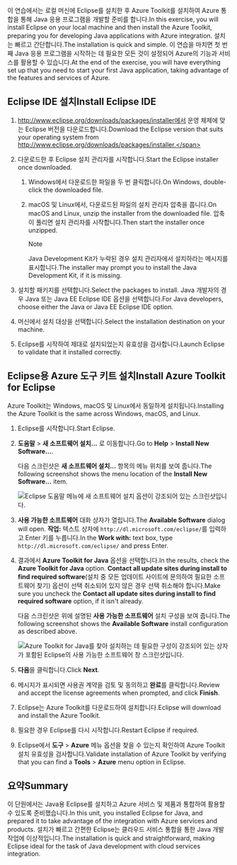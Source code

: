 <span data-ttu-id="48954-101">이 연습에서는 로컬 머신에 Eclipse를 설치한 후 Azure Toolkit를 설치하여 Azure 통합을 통해 Java 응용 프로그램을 개발할 준비를 합니다.</span><span class="sxs-lookup"><span data-stu-id="48954-101">In this exercise, you will install Eclipse on your local machine and then install the Azure Toolkit, preparing you for developing Java applications with Azure integration.</span></span> <span data-ttu-id="48954-102">설치는 빠르고 간단합니다.</span><span class="sxs-lookup"><span data-stu-id="48954-102">The installation is quick and simple.</span></span> <span data-ttu-id="48954-103">이 연습을 마치면 첫 번째 Java 응용 프로그램을 시작하는 데 필요한 모든 것이 설정되어 Azure의 기능과 서비스를 활용할 수 있습니다.</span><span class="sxs-lookup"><span data-stu-id="48954-103">At the end of the exercise, you will have everything set up that you need to start your first Java application, taking advantage of the features and services of Azure.</span></span>

## <a name="install-eclipse-ide"></a><span data-ttu-id="48954-104">Eclipse IDE 설치</span><span class="sxs-lookup"><span data-stu-id="48954-104">Install Eclipse IDE</span></span>

1. <span data-ttu-id="48954-105">http://www.eclipse.org/downloads/packages/installer에서 운영 체제에 맞는 Eclipse 버전을 다운로드합니다.</span><span class="sxs-lookup"><span data-stu-id="48954-105">Download the Eclipse version that suits your operating system from http://www.eclipse.org/downloads/packages/installer.</span></span>
2. <span data-ttu-id="48954-106">다운로드한 후 Eclipse 설치 관리자를 시작합니다.</span><span class="sxs-lookup"><span data-stu-id="48954-106">Start the Eclipse installer once downloaded.</span></span>

    1. <span data-ttu-id="48954-107">Windows에서 다운로드한 파일을 두 번 클릭합니다.</span><span class="sxs-lookup"><span data-stu-id="48954-107">On Windows, double-click the downloaded file.</span></span>
    2. <span data-ttu-id="48954-108">macOS 및 Linux에서, 다운로드된 파일의 설치 관리자 압축을 풉니다.</span><span class="sxs-lookup"><span data-stu-id="48954-108">On macOS and Linux, unzip the installer from the downloaded file.</span></span> <span data-ttu-id="48954-109">압축이 풀리면 설치 관리자를 시작합니다.</span><span class="sxs-lookup"><span data-stu-id="48954-109">Then start the installer once unzipped.</span></span>

        > [!NOTE]
        > <span data-ttu-id="48954-110">Java Development Kit가 누락된 경우 설치 관리자에서 설치하라는 메시지를 표시합니다.</span><span class="sxs-lookup"><span data-stu-id="48954-110">The installer may prompt you to install the Java Development Kit, if it is missing.</span></span>

3. <span data-ttu-id="48954-111">설치할 패키지를 선택합니다.</span><span class="sxs-lookup"><span data-stu-id="48954-111">Select the packages to install.</span></span> <span data-ttu-id="48954-112">Java 개발자의 경우 Java 또는 Java EE Eclipse IDE 옵션을 선택합니다.</span><span class="sxs-lookup"><span data-stu-id="48954-112">For Java developers, choose either the Java or Java EE Eclipse IDE option.</span></span>
4. <span data-ttu-id="48954-113">머신에서 설치 대상을 선택합니다.</span><span class="sxs-lookup"><span data-stu-id="48954-113">Select the installation destination on your machine.</span></span>
5. <span data-ttu-id="48954-114">Eclipse를 시작하여 제대로 설치되었는지 유효성을 검사합니다.</span><span class="sxs-lookup"><span data-stu-id="48954-114">Launch Eclipse to validate that it installed correctly.</span></span>

## <a name="install-azure-toolkit-for-eclipse"></a><span data-ttu-id="48954-115">Eclipse용 Azure 도구 키트 설치</span><span class="sxs-lookup"><span data-stu-id="48954-115">Install Azure Toolkit for Eclipse</span></span>

<span data-ttu-id="48954-116">Azure Toolkit는 Windows, macOS 및 Linux에서 동일하게 설치됩니다.</span><span class="sxs-lookup"><span data-stu-id="48954-116">Installing the Azure Toolkit is the same across Windows, macOS, and Linux.</span></span>

1. <span data-ttu-id="48954-117">Eclipse를 시작합니다.</span><span class="sxs-lookup"><span data-stu-id="48954-117">Start Eclipse.</span></span>
2. <span data-ttu-id="48954-118">**도움말** > **새 소프트웨어 설치...** 로 이동합니다.</span><span class="sxs-lookup"><span data-stu-id="48954-118">Go to **Help** > **Install New Software...**.</span></span>

    <span data-ttu-id="48954-119">다음 스크린샷은 **새 소프트웨어 설치...** 항목의 메뉴 위치를 보여 줍니다.</span><span class="sxs-lookup"><span data-stu-id="48954-119">The following screenshot shows the menu location of the **Install New Software...** item.</span></span>

    ![Eclipse 도움말 메뉴에 새 소프트웨어 설치 옵션이 강조되어 있는 스크린샷입니다.](../media/7-eclipse-install-new-software.png)

3. <span data-ttu-id="48954-121">**사용 가능한 소프트웨어** 대화 상자가 열립니다.</span><span class="sxs-lookup"><span data-stu-id="48954-121">The **Available Software** dialog will open.</span></span> <span data-ttu-id="48954-122">**작업:** 텍스트 상자에 `http://dl.microsoft.com/eclipse/`를 입력하고 Enter 키를 누릅니다.</span><span class="sxs-lookup"><span data-stu-id="48954-122">In the **Work with:** text box, type `http://dl.microsoft.com/eclipse/` and press Enter.</span></span>
4. <span data-ttu-id="48954-123">결과에서 **Azure Toolkit for Java** 옵션을 선택합니다.</span><span class="sxs-lookup"><span data-stu-id="48954-123">In the results, check the **Azure Toolkit for Java** option.</span></span> <span data-ttu-id="48954-124">**Contact all update sites during install to find required software**(설치 중 모든 업데이트 사이트에 문의하여 필요한 소프트웨어 찾기) 옵션이 선택 취소되어 있지 않은 경우 선택 취소해야 합니다.</span><span class="sxs-lookup"><span data-stu-id="48954-124">Make sure you uncheck the **Contact all update sites during install to find required software** option, if it isn't already.</span></span>

    <span data-ttu-id="48954-125">다음 스크린샷은 위에 설명된 **사용 가능한 소프트웨어** 설치 구성을 보여 줍니다.</span><span class="sxs-lookup"><span data-stu-id="48954-125">The following screenshot shows the **Available Software** install configuration as described above.</span></span>

    ![Azure Toolkit for Java를 찾아 설치하는 데 필요한 구성이 강조되어 있는 상자가 포함된 Eclipse의 사용 가능한 소프트웨어 창 스크린샷입니다.](../media/7-eclipse-download-azure-toolkit-for-java.png)

5. <span data-ttu-id="48954-127">**다음**을 클릭합니다.</span><span class="sxs-lookup"><span data-stu-id="48954-127">Click **Next**.</span></span>
6. <span data-ttu-id="48954-128">메시지가 표시되면 사용권 계약을 검토 및 동의하고 **완료**를 클릭합니다.</span><span class="sxs-lookup"><span data-stu-id="48954-128">Review and accept the license agreements when prompted, and click **Finish**.</span></span>
7. <span data-ttu-id="48954-129">Eclipse는 Azure Toolkit를 다운로드하여 설치합니다.</span><span class="sxs-lookup"><span data-stu-id="48954-129">Eclipse will download and install the Azure Toolkit.</span></span>
8. <span data-ttu-id="48954-130">필요한 경우 Eclipse를 다시 시작합니다.</span><span class="sxs-lookup"><span data-stu-id="48954-130">Restart Eclipse if required.</span></span>
9. <span data-ttu-id="48954-131">Eclipse에서 **도구** > **Azure** 메뉴 옵션을 찾을 수 있는지 확인하여 Azure Toolkit 설치 유효성을 검사합니다.</span><span class="sxs-lookup"><span data-stu-id="48954-131">Validate installation of Azure Toolkit by verifying that you can find a **Tools** > **Azure** menu option in Eclipse.</span></span>

## <a name="summary"></a><span data-ttu-id="48954-132">요약</span><span class="sxs-lookup"><span data-stu-id="48954-132">Summary</span></span>

<span data-ttu-id="48954-133">이 단원에서는 Java용 Eclipse를 설치하고 Azure 서비스 및 제품과 통합하여 활용할 수 있도록 준비했습니다.</span><span class="sxs-lookup"><span data-stu-id="48954-133">In this unit, you installed Eclipse for Java, and prepared it to take advantage of the integration with Azure services and products.</span></span> <span data-ttu-id="48954-134">설치가 빠르고 간편한 Eclipse는 클라우드 서비스 통합을 통한 Java 개발 작업에 이상적입니다.</span><span class="sxs-lookup"><span data-stu-id="48954-134">The installation is quick and straightforward, making Eclipse ideal for the task of Java development with cloud services integration.</span></span>
